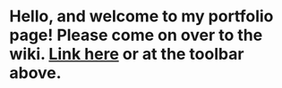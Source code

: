 # Hello, and welcome to my portfolio page! Please come on over to the wiki. [Link here](https://github.com/danieljamesdavis/Portfolio/wiki) or at the toolbar above.
